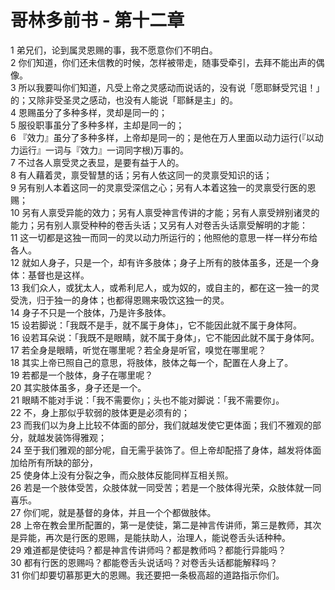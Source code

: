 # 哥林多前书 - 第十二章
  
 1 弟兄们，论到属灵恩赐的事，我不愿意你们不明白。  
 2 你们知道，你们还未信教的时候，怎样被带走，随事受牵引，去拜不能出声的偶像。  
 3 所以我要叫你们知道，凡受上帝之灵感动而说话的，没有说「愿耶稣受咒诅！」的；又除非受圣灵之感动，也没有人能说「耶稣是主」的。  
 4 恩赐虽分了多种多样，灵却是同一的；  
 5 服役职事虽分了多种多样，主却是同一的；  
 6 『效力』虽分了多种多样，上帝却是同一的；是他在万人里面以动力运行(『以动力运行』一词与『效力』一词同字根)万事的。  
 7 不过各人禀受灵之表显，是要有益于人的。  
 8 有人藉着灵，禀受智慧的话；另有人依这同一的灵禀受知识的话；  
 9 另有别人本着这同一的灵禀受深信之心；另有人本着这独一的灵禀受行医的恩赐；  
 10 另有人禀受异能的效力；另有人禀受神言传讲的才能；另有人禀受辨别诸灵的能力；另有别人禀受种种的卷舌头话；又另有人对卷舌头话禀受解明的才能：  
 11 这一切都是这独一而同一的灵以动力所运行的；他照他的意思一样一样分布给各人。  
 12 就如人身子，只是一个，却有许多肢体；身子上所有的肢体虽多，还是一个身体：基督也是这样。  
 13 我们众人，或犹太人，或希利尼人，或为奴的，或自主的，都在这一独一的灵受洗，归于独一的身体；也都得恩赐来吸饮这独一的灵。  
 14 身子不只是一个肢体，乃是许多肢体。  
 15 设若脚说：「我既不是手，就不属于身体」，它不能因此就不属于身体阿。  
 16 设若耳朵说：「我既不是眼睛，就不属于身体」，它不能因此就不属于身体阿。  
 17 若全身是眼睛，听觉在哪里呢？若全身是听官，嗅觉在哪里呢？  
 18 其实上帝已照自己的意思，将肢体，肢体之每一个，配置在人身上了。  
 19 若都是一个肢体，身子在哪里呢？  
 20 其实肢体虽多，身子还是一个。  
 21 眼睛不能对手说：「我不需要你」；头也不能对脚说：「我不需要你」。  
 22 不，身上那似乎软弱的肢体更是必须有的；  
 23 而我们以为身上比较不体面的部分，我们就越发使它更体面；我们不雅观的部分，就越发装饰得雅观；  
 24 至于我们雅观的部分呢，自无需乎装饰了。但上帝却配搭了身体，越发将体面加给所有所缺的部分，  
 25 使身体上没有分裂之争，而众肢体反能同样互相关照。  
 26 若是一个肢体受苦，众肢体就一同受苦；若是一个肢体得光荣，众肢体就一同喜乐。  
 27 你们呢，就是基督的身体，并且一个个都做肢体。  
 28 上帝在教会里所配置的，第一是使徒，第二是神言传讲师，第三是教师，其次是异能，再次是行医的恩赐，是能扶助人，治理人，能说卷舌头话种种。  
 29 难道都是使徒吗？都是神言传讲师吗？都是教师吗？都能行异能吗？  
 30 都有行医的恩赐吗？都能卷舌头说话吗？对卷舌头话都能解释吗？  
 31 你们却要切慕那更大的恩赐。我还要把一条极高超的道路指示你们。